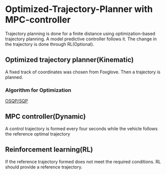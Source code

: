 # Optimized-Trajectory-Planner with MPC-controller
Trajectory planning is done for a finite distance using optimization-based trajectory planning. A model predictive controller follows it. 
The change in the trajectory is done through RL(Optional). 
## Optimized trajectory planner(Kinematic)
  A fixed track of coordinates was chosen from Foxglove. Then a trajectory is planned.
  ### Algorithm for Optimization 
   [OSQP/SQP](https://github.com/osqp/osqp)
## MPC controller(Dynamic)
  A control trajectory is formed every four seconds while the vehicle follows the reference optimal trajectory
## Reinforcement learning(RL)
  If the reference trajectory formed does not meet the required conditions. RL should provide a reference trajectory.  
